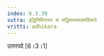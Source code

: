 ```yaml
---
index: 6.3.39
sutra: वृद्धिनिमित्तस्य च तद्धितस्यारक्तविकारे
vritti: adhikara
---
```


 उत्तरपदे [6।3।1] 